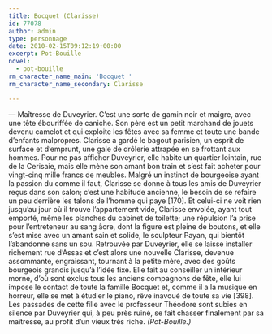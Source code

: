 ```yaml
---
title: Bocquet (Clarisse)
id: 77078
author: admin
type: personnage
date: 2010-02-15T09:12:19+00:00
excerpt: Pot-Bouille
novel:
  - pot-bouille
rm_character_name_main: 'Bocquet '
rm_character_name_secondary: Clarisse

---
```

— Maîtresse de Duveyrier. C&rsquo;est une sorte de gamin noir et maigre, avec une tête ébouriffée de caniche. Son père est un petit marchand de jouets devenu camelot et qui exploite les fêtes avec sa femme et toute une bande d&rsquo;enfants malpropres. Clarisse a gardé le bagout parisien, un esprit de surface et d&rsquo;emprunt, une gale de drôlerie attrapée en se frottant aux hommes. Pour ne pas afficher Duveyrier, elle habite un quartier lointain, rue de la Cerisaie, mais elle mène son amant bon train et s&rsquo;est fait acheter pour vingt-cinq mille francs de meubles. Malgré un instinct de bourgeoise ayant la passion du comme il faut, Clarisse se donne à tous les amis de Duveyrier reçus dans son salon; c&rsquo;est une habitude ancienne, le besoin de se refaire un peu derrière les talons de l&rsquo;homme qui paye [170]. Et celui-ci ne voit rien jusqu&rsquo;au jour où il trouve l&rsquo;appartement vide, Clarisse envolée, ayant tout emporté, même les planches du cabinet de toilette; une répulsion l&rsquo;a prise pour l&rsquo;entreteneur au sang âcre, dont la figure est pleine de boutons, et elle s&rsquo;est mise avec un amant sain et solide, le sculpteur Payan, qui bientôt l&rsquo;abandonne sans un sou. Retrouvée par Duveyrier, elle se laisse installer richement rue d&rsquo;Assas et c&rsquo;est alors une nouvelle Clarisse, devenue assommante, engraissant, tournant à la petite mère, avec des goûts bourgeois grandis jusqu&rsquo;à l&rsquo;idée fixe. Elle fait au conseiller un intérieur morne, d&rsquo;où sont exclus tous les anciens compagnons de fête, elle lui impose le contact de toute la famille Bocquet et, comme il a la musique en horreur, elle se met à étudier le piano, rêve inavoué de toute sa vie [398]. Les passades de cette fille avec le professeur Théodore sont subies en silence par Duveyrier qui, à peu près ruiné, se fait chasser finalement par sa maîtresse, au profit d&rsquo;un vieux très riche. _(Pot-Bouille.)_